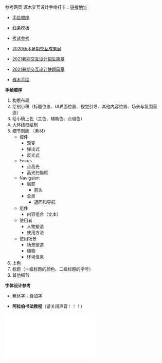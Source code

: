 参考网页 琢木交互设计手绘打卡：[链接地址](https://app8oj9zesy7389.h5.xiaoeknow.com/xiaoe_clock/homework_clock/ac_607d44292736f_Vbq1YwNg#/homeworkClock)

- [手绘顺序](./涂色顺序.md)
- [线条模板](./print.html)
- [考试参考](https://space.bilibili.com/472444424/channel/detail?cid=151304)
- [2020琢木暑期交互成果展](https://mp.weixin.qq.com/s?__biz=MzU0ODkyNTkwMQ%3D%3D&mid=2247503325&idx=1&sn=3be5f3228c459d1ecd1622880db55263&scene=45&ascene=0&devicetype=android-29&version=2800073d&nettype=WIFI&abtest_cookie=AAACAA%3D%3D&lang=zh_CN&exportkey=Ac3yy2iQQzuI58gPAE%2FIlSI%3D&pass_ticket=BlqeKX6gcy21Te3GfAMLDpLAd5hQCn%2B5xZFxk8i%2F87xYQL7a1pNRuXZrhsWmbxIQ&wx_header=1)
- [2021暑期交互设计招生简章](https://mp.weixin.qq.com/s/_aNJ6b3FAowSFsxLH4pp9Q)
- [2021暑期交互设计快题简章](https://mp.weixin.qq.com/s?__biz=MzU0ODkyNTkwMQ==&mid=2247513304&idx=4&sn=8c891ec484e4b3ad27b39b5968f3dd48&chksm=fbb54c7accc2c56c94ef75c81b7e5204c518878047786b6af18a23d0f13c8ad5fb8884770f35&mpshare=1&scene=1&srcid=0718HGo6IgM3t5ZyiPtHBneY&sharer_sharetime=1626614960092&sharer_shareid=c34975fc5e276af8c3c0c1a7e294dec3&ascene=14&devicetype=android-29&version=2800073d&nettype=WIFI&abtest_cookie=AAACAA%3D%3D&lang=zh_CN&exportkey=AbtYqlpXGK7YjLqDNNYdKD8%3D&pass_ticket=BlqeKX6gcy21Te3GfAMLDpLAd5hQCn%2B5xZFxk8i%2F87xYQL7a1pNRuXZrhsWmbxIQ&wx_header=1)



- [琢木手绘](./琢木手绘.md)



**手绘顺序**

1. 构思布局
2. 绘制小稿（标题位置、UI界面位置、视觉引导、其他内容位置、场景与氛围营造）
3. 给小稿上色（主色、辅助色、点缀色）
4. 大体线框绘制
5. 细节刻画 （素材）
    - 控件
        - 渐变
        - 弹出式
        - 反光式
    - Focus
        - 点高光
        - 高光扫描框
    - Navigaion
        - 局部
            - 箭头
        - 全局
            - 返回和导航
    - 组件
        - 内容组合（文本）
    - 使用者
        - 人物塑造
        - 使用方法
    - 使用场景
        - 场景塑造
        - 植物
        - 环境信息
6. 上色
7. 标题（一级标题的颜色、二级标题的字号）
8. 其他细节

**字体设计参考**

- [粗体字 - 叠加字](https://mp.weixin.qq.com/s/ccyUXTgG7gq7PT30p7D3Dw)

- **阿拉伯书法教程**（请关闭声音！！！）

<iframe src="//player.bilibili.com/player.html?aid=246748507&bvid=BV1fv411a7o5&cid=299029345&page=1" scrolling="no" border="0" frameborder="no" framespacing="0" allowfullscreen="true"> </iframe>

